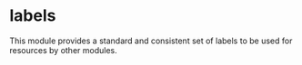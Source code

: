 # labels

This module provides a standard and consistent set of labels to be used for resources by other modules.
